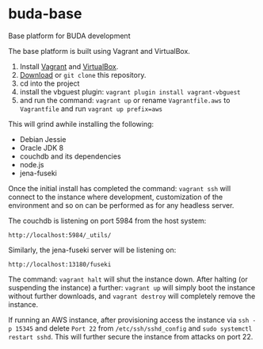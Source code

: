 # buda-base
Base platform for BUDA development

The base platform is built using Vagrant and VirtualBox.

1. Install [Vagrant](https://www.vagrantup.com/downloads.html) and [VirtualBox](https://www.virtualbox.org/wiki/Downloads). 
1. [Download](https://github.com/BuddhistDigitalResourceCenter/buda-base/archive/master.zip) or `git clone` this repository.
1. cd into the project
1. install the vbguest plugin: `vagrant plugin install vagrant-vbguest`
1. and run the command: `vagrant up` or rename `Vagrantfile.aws` to `Vagrantfile` and run `vagrant up prefix=aws`

This will grind awhile installing the following:

* Debian Jessie
* Oracle JDK 8
* couchdb and its dependencies
* node.js
* jena-fuseki

Once the initial install has completed the command: `vagrant ssh` will connect to the instance where development, customization of the environment and so on can be performed as for any headless server.

The couchdb is listening on port 5984 from the host system:

    http://localhost:5984/_utils/

Similarly, the jena-fuseki server will be listening on:

    http://localhost:13180/fuseki

The command: `vagrant halt` will shut the instance down. After halting (or suspending the instance) a further: `vagrant up` will simply boot the instance without further downloads, and `vagrant destroy` will completely remove the instance. 

If running an AWS instance, after provisioning access the instance via `ssh -p 15345` and delete
`Port 22` from `/etc/ssh/sshd_config` and `sudo systemctl restart sshd`. This will further secure the instance from attacks on port 22.